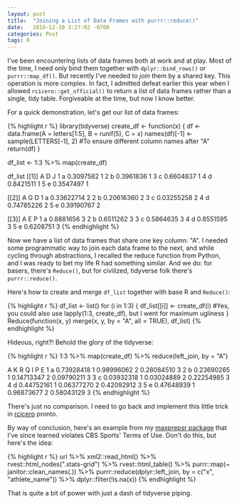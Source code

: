 ```yaml
---
layout: post
title:  "Joining a List of Data Frames with purrr::reduce()"
date:   2016-12-10 3:27:02 -0700
categories: Post
tags: R 
---
```


I've been encountering lists of data frames both at work and at play. Most of the time, I need only bind them together
with `dplyr::bind_rows()` or `purrr::map_df()`. But recently I've needed to *join* them by a shared key. This operation is
more complex. In fact, I admitted defeat earlier this year when I allowed `rcicero::get_official()` to return a list of data frames rather than 
a single, tidy table. Forgiveable at the time, but now I know better.

<!--more-->

For a quick demonstration, let's get our list of data frames:

{% highlight r %}
library(tidyverse)
create_df <- function(x) {
  df <- data.frame(A = letters[1:5],
             B = runif(5),
             C = x)
  names(df)[-1] <- sample(LETTERS[-1], 2) #To ensure different column names after "A"
  return(df)
}

df_list <- 1:3 %>% 
  map(create_df)
 
df_list
[[1]]
  A         D J
1 a 0.3097582 1
2 b 0.3961836 1
3 c 0.6604837 1
4 d 0.8421511 1
5 e 0.3547497 1

[[2]]
  A          G D
1 a 0.33622714 2
2 b 0.20616360 2
3 c 0.03255258 2
4 d 0.74785226 2
5 e 0.39190767 2

[[3]]
  A         E P
1 a 0.8881656 3
2 b 0.6511262 3
3 c 0.5864635 3
4 d 0.8551595 3
5 e 0.6208751 3
{% endhighlight %}

Now we have a list of data frames that share one key column: "A". I needed some programmatic way to join each data frame to the next,
and while cycling through abstractions, I recalled the reduce function from Python, and I was ready to bet my life R had something similar. And we do:
for basers, there's `Reduce()`, but for civilized, tidyverse folk there's `purrr::reduce()`. 

Here's how to create and merge `df_list` together with base R and `Reduce()`:

{% highlight r %}
df_list <- list()
for (i in 1:3) {
  df_list[[i]] <- create_df(i) #Yes, you could also use lapply(1:3, create_df), but I went for maximum ugliness
}
Reduce(function(x, y) merge(x, y, by = "A", all = TRUE), df_list)
{% endhighlight %}

Hideous, right?! Behold the glory of the tidyverse:

{% highlight r %}
1:3 %>% 
  map(create_df) %>% 
  reduce(left_join, by = "A")
  
  A          K R          Q I          P E
1 a 0.73928418 1 0.98996062 2 0.28084510 3
2 b 0.23690265 1 0.14713347 2 0.09790211 3
3 c 0.03932318 1 0.03024889 2 0.22254985 3
4 d 0.44752161 1 0.06377270 2 0.42092912 3
5 e 0.47648939 1 0.96873677 2 0.58043129 3
{% endhighlight %}

There's just no comparison. I need to go back and implement this little trick in [rcicero](https://github.com/daranzolin/rcicero) pronto. 

By way of conclusion, here's an example from my [maxprepsr package](https://github.com/daranzolin/maxprepsr) that I've since learned violates CBS Sports' Terms of Use. Don't do this, but here's the idea:

{% highlight r %}
url %>%
  xml2::read_html() %>%
  rvest::html_nodes(".stats-grid") %>%
  rvest::html_table() %>%
  purrr::map(~ janitor::clean_names(.)) %>% 
  purrr::reduce(dplyr::left_join, by = c("x", "athlete_name")) %>%
  dplyr::filter(!is.na(x))
{% endhighlight %}

That is quite a bit of power with just a dash of tidyverse piping.


